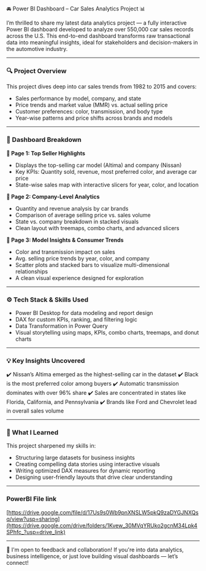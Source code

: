 🚘 Power BI Dashboard – Car Sales Analytics Project 📊

I’m thrilled to share my latest data analytics project — a fully interactive Power BI dashboard developed to analyze over 550,000 car sales records across the U.S. This end-to-end dashboard transforms raw transactional data into meaningful insights, ideal for stakeholders and decision-makers in the automotive industry.

---

### 🔍 Project Overview

This project dives deep into car sales trends from 1982 to 2015 and covers:

* Sales performance by model, company, and state
* Price trends and market value (MMR) vs. actual selling price
* Customer preferences: color, transmission, and body type
* Year-wise patterns and price shifts across brands and models

---

### 📄 Dashboard Breakdown

**📌 Page 1: Top Seller Highlights**

* Displays the top-selling car model (Altima) and company (Nissan)
* Key KPIs: Quantity sold, revenue, most preferred color, and average car price
* State-wise sales map with interactive slicers for year, color, and location

**📌 Page 2: Company-Level Analytics**

* Quantity and revenue analysis by car brands
* Comparison of average selling price vs. sales volume
* State vs. company breakdown in stacked visuals
* Clean layout with treemaps, combo charts, and advanced slicers

**📌 Page 3: Model Insights & Consumer Trends**

* Color and transmission impact on sales
* Avg. selling price trends by year, color, and company
* Scatter plots and stacked bars to visualize multi-dimensional relationships
* A clean visual experience designed for exploration

---

### ⚙️ Tech Stack & Skills Used

* Power BI Desktop for data modeling and report design
* DAX for custom KPIs, ranking, and filtering logic
* Data Transformation in Power Query
* Visual storytelling using maps, KPIs, combo charts, treemaps, and donut charts

---

### 💡 Key Insights Uncovered

✔️ Nissan’s Altima emerged as the highest-selling car in the dataset
✔️ Black is the most preferred color among buyers
✔️ Automatic transmission dominates with over 96% share
✔️ Sales are concentrated in states like Florida, California, and Pennsylvania
✔️ Brands like Ford and Chevrolet lead in overall sales volume

---

### 🎯 What I Learned

This project sharpened my skills in:

* Structuring large datasets for business insights
* Creating compelling data stories using interactive visuals
* Writing optimized DAX measures for dynamic reporting
* Designing user-friendly layouts that drive clear understanding

---
### PowerBI File link

[https://drive.google.com/file/d/17Us9s0Wb9pnXNSLW5pkQ9zaDYGJNXQsq/view?usp=sharing](https://drive.google.com/drive/folders/1Kvew_30MVqYRUko2gcnM34Lpk4SPhfc_?usp=drive_link)

---

📢 I'm open to feedback and collaboration!
If you're into data analytics, business intelligence, or just love building visual dashboards — let’s connect!

